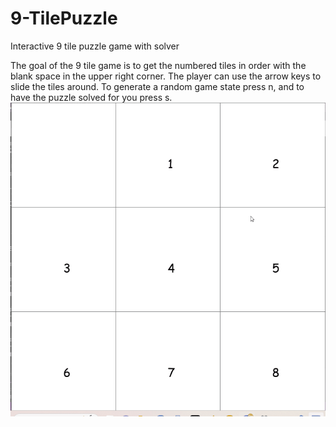 # 9-TilePuzzle
Interactive 9 tile puzzle game with solver

The goal of the 9 tile game is to get the numbered tiles in order with the blank space
in the upper right corner. The player can use the arrow keys to slide the tiles around.
To generate a random game state press n, and to have the puzzle solved for you press s.
![](https://github.com/ebenFl/9-TilePuzzle/blob/main/Example.gif)
